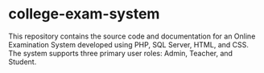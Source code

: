 # college-exam-system
This repository contains the source code and documentation for an Online Examination System developed using PHP, SQL Server, HTML, and CSS. The system supports three primary user roles: Admin, Teacher, and Student.
